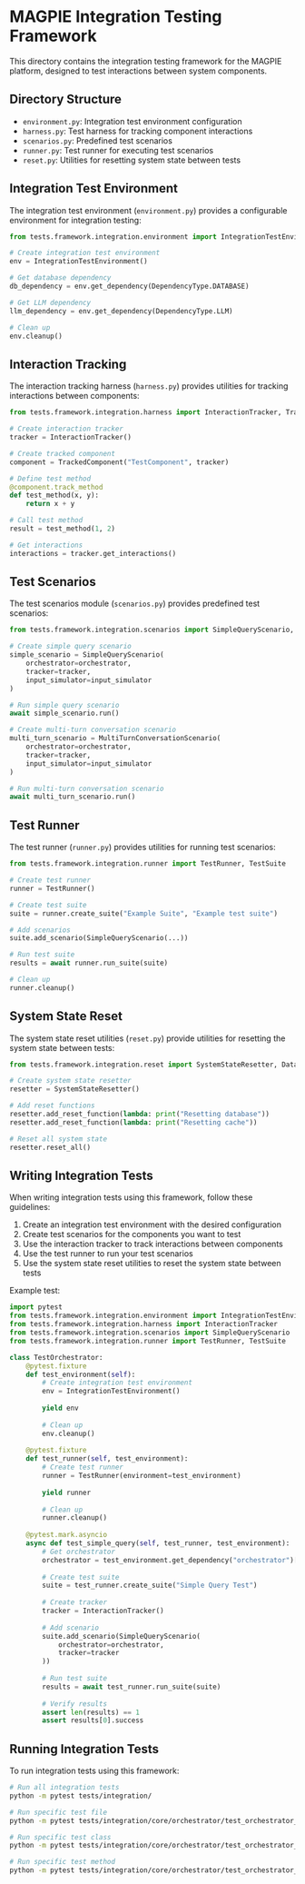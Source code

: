 # MAGPIE Integration Testing Framework

This directory contains the integration testing framework for the MAGPIE platform, designed to test interactions between system components.

## Directory Structure

- `environment.py`: Integration test environment configuration
- `harness.py`: Test harness for tracking component interactions
- `scenarios.py`: Predefined test scenarios
- `runner.py`: Test runner for executing test scenarios
- `reset.py`: Utilities for resetting system state between tests

## Integration Test Environment

The integration test environment (`environment.py`) provides a configurable environment for integration testing:

```python
from tests.framework.integration.environment import IntegrationTestEnvironment, DependencyType, DependencyMode

# Create integration test environment
env = IntegrationTestEnvironment()

# Get database dependency
db_dependency = env.get_dependency(DependencyType.DATABASE)

# Get LLM dependency
llm_dependency = env.get_dependency(DependencyType.LLM)

# Clean up
env.cleanup()
```

## Interaction Tracking

The interaction tracking harness (`harness.py`) provides utilities for tracking interactions between components:

```python
from tests.framework.integration.harness import InteractionTracker, TrackedComponent, track_class

# Create interaction tracker
tracker = InteractionTracker()

# Create tracked component
component = TrackedComponent("TestComponent", tracker)

# Define test method
@component.track_method
def test_method(x, y):
    return x + y

# Call test method
result = test_method(1, 2)

# Get interactions
interactions = tracker.get_interactions()
```

## Test Scenarios

The test scenarios module (`scenarios.py`) provides predefined test scenarios:

```python
from tests.framework.integration.scenarios import SimpleQueryScenario, MultiTurnConversationScenario

# Create simple query scenario
simple_scenario = SimpleQueryScenario(
    orchestrator=orchestrator,
    tracker=tracker,
    input_simulator=input_simulator
)

# Run simple query scenario
await simple_scenario.run()

# Create multi-turn conversation scenario
multi_turn_scenario = MultiTurnConversationScenario(
    orchestrator=orchestrator,
    tracker=tracker,
    input_simulator=input_simulator
)

# Run multi-turn conversation scenario
await multi_turn_scenario.run()
```

## Test Runner

The test runner (`runner.py`) provides utilities for running test scenarios:

```python
from tests.framework.integration.runner import TestRunner, TestSuite

# Create test runner
runner = TestRunner()

# Create test suite
suite = runner.create_suite("Example Suite", "Example test suite")

# Add scenarios
suite.add_scenario(SimpleQueryScenario(...))

# Run test suite
results = await runner.run_suite(suite)

# Clean up
runner.cleanup()
```

## System State Reset

The system state reset utilities (`reset.py`) provide utilities for resetting the system state between tests:

```python
from tests.framework.integration.reset import SystemStateResetter, DatabaseResetter, CacheResetter

# Create system state resetter
resetter = SystemStateResetter()

# Add reset functions
resetter.add_reset_function(lambda: print("Resetting database"))
resetter.add_reset_function(lambda: print("Resetting cache"))

# Reset all system state
resetter.reset_all()
```

## Writing Integration Tests

When writing integration tests using this framework, follow these guidelines:

1. Create an integration test environment with the desired configuration
2. Create test scenarios for the components you want to test
3. Use the interaction tracker to track interactions between components
4. Use the test runner to run your test scenarios
5. Use the system state reset utilities to reset the system state between tests

Example test:

```python
import pytest
from tests.framework.integration.environment import IntegrationTestEnvironment
from tests.framework.integration.harness import InteractionTracker
from tests.framework.integration.scenarios import SimpleQueryScenario
from tests.framework.integration.runner import TestRunner, TestSuite

class TestOrchestrator:
    @pytest.fixture
    def test_environment(self):
        # Create integration test environment
        env = IntegrationTestEnvironment()
        
        yield env
        
        # Clean up
        env.cleanup()
    
    @pytest.fixture
    def test_runner(self, test_environment):
        # Create test runner
        runner = TestRunner(environment=test_environment)
        
        yield runner
        
        # Clean up
        runner.cleanup()
    
    @pytest.mark.asyncio
    async def test_simple_query(self, test_runner, test_environment):
        # Get orchestrator
        orchestrator = test_environment.get_dependency("orchestrator")["orchestrator"]
        
        # Create test suite
        suite = test_runner.create_suite("Simple Query Test")
        
        # Create tracker
        tracker = InteractionTracker()
        
        # Add scenario
        suite.add_scenario(SimpleQueryScenario(
            orchestrator=orchestrator,
            tracker=tracker
        ))
        
        # Run test suite
        results = await test_runner.run_suite(suite)
        
        # Verify results
        assert len(results) == 1
        assert results[0].success
```

## Running Integration Tests

To run integration tests using this framework:

```bash
# Run all integration tests
python -m pytest tests/integration/

# Run specific test file
python -m pytest tests/integration/core/orchestrator/test_orchestrator_integration.py

# Run specific test class
python -m pytest tests/integration/core/orchestrator/test_orchestrator_integration.py::TestOrchestratorIntegration

# Run specific test method
python -m pytest tests/integration/core/orchestrator/test_orchestrator_integration.py::TestOrchestratorIntegration::test_simple_query
```
